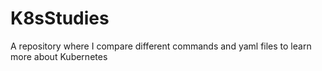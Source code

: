 # K8sStudies
A repository where I compare different commands and yaml files to learn more about Kubernetes
